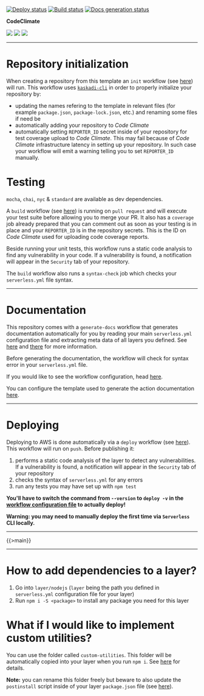 [![Deploy status](https://img.shields.io/github/workflow/status/kaskadi/template-kaskadi-layer/deploy?label=deploy&logo=Amazon%20AWS)](https://github.com/kaskadi/template-kaskadi-layer/actions?query=workflow%3Adeploy)
[![Build status](https://img.shields.io/github/workflow/status/kaskadi/template-kaskadi-layer/build?label=build&logo=mocha)](https://github.com/kaskadi/template-kaskadi-layer/actions?query=workflow%3Abuild)
[![Docs generation status](https://img.shields.io/github/workflow/status/kaskadi/template-kaskadi-layer/generate-docs?label=docs&logo=read-the-docs)](https://github.com/kaskadi/template-kaskadi-layer/actions?query=workflow%3Agenerate-docs)

**CodeClimate**

[![](https://img.shields.io/codeclimate/maintainability/kaskadi/template-kaskadi-layer?label=maintainability&logo=Code%20Climate)](https://codeclimate.com/github/kaskadi/template-kaskadi-layer)
[![](https://img.shields.io/codeclimate/tech-debt/kaskadi/template-kaskadi-layer?label=technical%20debt&logo=Code%20Climate)](https://codeclimate.com/github/kaskadi/template-kaskadi-layer)
[![](https://img.shields.io/codeclimate/coverage/kaskadi/template-kaskadi-layer?label=test%20coverage&logo=Code%20Climate)](https://codeclimate.com/github/kaskadi/template-kaskadi-layer)

<!-- You can add badges inside of this section if you'd like -->

****

# Repository initialization

When creating a repository from this template an `init` workflow (see [here](./.github/workflows/init.yml)) will run. This workflow uses [`kaskadi-cli`](https://www.npmjs.com/package/kaskadi-cli) in order to properly initialize your repository by:
- updating the names refering to the template in relevant files (for example `package.json`, `package-lock.json`, etc.) and renaming some files if need be
- automatically adding your repository to _Code Climate_
- automatically setting `REPORTER_ID` secret inside of your repository for test coverage upload to _Code Climate_. This may fail because of _Code Climate_ infrastructure latency in setting up your repository. In such case your workflow will emit a warning telling you to set `REPORTER_ID` manually.

# Testing

`mocha`, `chai`, `nyc` & `standard` are available as dev dependencies.

A `build` workflow (see [here](./.github/workflows/build.yml)) is running on `pull request` and will execute your test suite before allowing you to merge your PR. It also has a `coverage` job already prepared that you can comment out as soon as your testing is in place and your `REPORTER_ID` is in the repository secrets. This is the ID on _Code Climate_ used for uploading code coverage reports.

Beside running your unit tests, this workflow runs a static code analysis to find any vulnerability in your code. If a vulnerability is found, a notification will appear in the `Security` tab of your repository.

The `build` workflow also runs a `syntax-check` job which checks your `serverless.yml` file syntax.

****

# Documentation

This repository comes with a `generate-docs` workflow that generates documentation automatically for you by reading your main `serverless.yml` configuration file and extracting meta data of all layers you defined. See [here](https://github.com/kaskadi/action-generate-docs) and [there](./serverless.yml) for more information.

Before generating the documentation, the workflow will check for syntax error in your `serverless.yml` file.

If you would like to see the workflow configuration, head [here](./.github/workflows/generate-docs.yml).

You can configure the template used to generate the action documentation [here](./docs/template.md).

****

# Deploying

Deploying to AWS is done automatically via a `deploy` workflow (see [here](./.github/workflows/deploy.yml)). This workflow will run on `push`. Before publishing it:
1. performs a static code analysis of the layer to detect any vulnerabilities. If a vulnerability is found, a notification will appear in the `Security` tab of your repository
2. checks the syntax of `serverless.yml` for any errors
3. run any tests you may have set up with `npm test`

**You'll have to switch the command from `--version` to `deploy -v` in the [workflow configuration file](./.github/workflows/deploy.yml) to actually deploy!**

**Warning: you may need to manually deploy the first time via `Serverless` CLI locally.**

****

<!-- automatically generated documentation will be placed in here -->
{{>main}}
<!-- automatically generated documentation will be placed in here -->

****

# How to add dependencies to a layer?

1. Go into `layer/nodejs` (`layer` being the path you defined in `serverless.yml` configuration file for your layer)
2. Run `npm i -S <package>` to install any package you need for this layer

# What if I would like to implement custom utilities?

You can use the folder called `custom-utilities`. This folder will be automatically copied into your layer when you run `npm i`. See [here](./layer/nodejs/custom-utilities/) for details.

**Note:** you can rename this folder freely but beware to also update the `postinstall` script inside of your layer `package.json` file (see [here](./layer/nodejs/package.json)).

<!-- You can customize this template as you'd like! -->